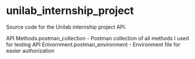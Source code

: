 # unilab_internship_project

Source code for the Unilab internship project API.

API Methods.postman_collection - Postman collection of all methods I used for testing
API Enivornment.postman_environment - Environment file for easier authorization 
